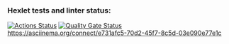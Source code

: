 ### Hexlet tests and linter status:
[![Actions Status](https://github.com/Smolyakov-Andrei/frontend-project-44/actions/workflows/hexlet-check.yml/badge.svg)](https://github.com/Smolyakov-Andrei/frontend-project-44/actions)
[![Quality Gate Status](https://sonarcloud.io/api/project_badges/measure?project=Smolyakov-Andrei_frontend-project-44&metric=alert_status)](https://sonarcloud.io/summary/new_code?id=Smolyakov-Andrei_frontend-project-44)
https://asciinema.org/connect/e731afc5-70d2-45f7-8c5d-03e090e77e1c
